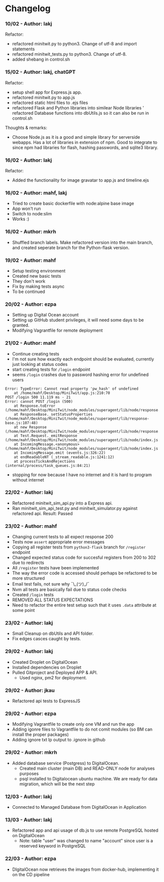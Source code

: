 # Changelog
### 10/02 - Author: lakj
Refactor:
* refactored minitwit.py to python3. Change of utf-8 and import statements
* refactored minitwit_tests.py to python3. Change of utf-8.
* added shebang in control.sh

### 15/02 - Author: lakj, chatGPT
Refactor:
* setup shell app for Express.js app.
* refactored minitwit.py to app.js
* refactored static html files to .ejs files
* refactored Flask and Python libraries into similear Node libraries
' refactored Database functions into dbUtils.js so it can also be run in control.sh

Thoughts & remarks:
* Choose Node.js as it is a good and simple library for serverside webapps. Has a lot of libraries in extension of npm. Good to integrate to since npm had libraries for flash, hashing passwords, and sqlite3 library.

### 16/02 - Author: lakj
Refactor: 
* Added the functionality for image gravatar to app.js and timeline.ejs

### 16/02 - Author: mahf, lakj
* Tried to create basic dockerfile with node:alpine base image
* App won't run
* Switch to node:slim
* Works :)

### 16/02 - Author: mkrh
* Shuffled branch labels. Make refactored version into the main branch, and created seperate branch for the Python-flask version. 

### 19/02 - Author: mahf
* Setup testing environment
* Created new basic tests
* They don't work
* Fix by making tests async
* To be continued

### 20/02 - Author: ezpa
* Setting up Digital Ocean account 
* Setting up GitHub student privileges, it will need some days to be granted. 
* Modifying Vagrantfile for remote deployment

### 21/02 - Author: mahf
* Continue creating tests
* I'm not sure how exactly each endpoint should be evaluated, currently just looking at status codes
* start creating tests for `/login` endpoint
* seems `/login` crashes due to password hashing error for undefined users
```
Error: TypeError: Cannot read property 'pw_hash' of undefined
    at /home/mahf/Desktop/MiniTwit/app.js:210:70
POST /login 500 11.119 ms - 21
Error: cannot POST /login (500)
    at Response.toError (/home/mahf/Desktop/MiniTwit/node_modules/superagent/lib/node/response.js:107:17)
    at ResponseBase._setStatusProperties (/home/mahf/Desktop/MiniTwit/node_modules/superagent/lib/response-base.js:107:48)
    at new Response (/home/mahf/Desktop/MiniTwit/node_modules/superagent/lib/node/response.js:44:8)
    at Test.Request._emitResponse (/home/mahf/Desktop/MiniTwit/node_modules/superagent/lib/node/index.js:891:20)
    at IncomingMessage.<anonymous> (/home/mahf/Desktop/MiniTwit/node_modules/superagent/lib/node/index.js:1070:38)
    at IncomingMessage.emit (events.js:326:22)
    at endReadableNT (_stream_readable.js:1241:12)
    at processTicksAndRejections (internal/process/task_queues.js:84:21)
  ```
* stopping for now because I have no internet and it is hard to program without internet

### 22/02 - Author: lakj
* Refactored minitwit_sim_api.py into a Express api.
* Ran minitwit_sim_api_test.py and minitwit_simulator.py against refactored api. Result: Passed

### 23/02 - Author: mahf
* Changing current tests to all expect response 200
* Tests now `assert` appropriate error messages
* Copying all register tests from `python3-flask` branch for `/register` endpoint 
* Changed expected status code for succesful registers from 200 to 302 due to redirects
* All `/register` tests have been implemented
* The way the error code is accessed should perhaps be refactored to be more structured
* Email test fails, not sure why ¯\\\_(ツ)\_/¯ 
* Nvm all tests are basically fail due to status code checks
* Created `/login` tests
* REMOVED ALL STATUS EXPECTATIONS
* Need to refactor the entire test setup such that it uses `.data` attribute at some point

### 23/02 - Author: lakj 
* Small Cleanup on dbUtils and API folder.
* Fix edges casces caught by tests.

### 29/02 - Author: lakj
* Created Droplet on DigitalOcean
* Installed dependencies on Droplet
* Pulled Gitproject and Deployed APP & API.
    * Used nginx, pm2 for deployment.

### 29/02 - Author: jkau
* Refactored api tests to ExpressJS 

### 29/02 - Author: ezpa
* Modifying Vagrantfile to create only one VM and run the app 
* Adding igonre files to Vagrantfile to do not comit modules (so BM can install the proper packages)
* Adding ignore txt Ip output to .ignore in github

### 29/02 - Author: mkrh
* Added database service (Postgress) to DigitalOcean.
    * Created main cluster (main DB) and READ-ONLY node for analyses purposes
    * psql installed to Digitalocean ubuntu machine. We are ready for data migration, which will be the next step

### 12/03 - Author: lakj
* Connected to Managed Database from DigitalOcean in Application

### 13/03 - Author: lakj
* Refactored app and api usage of db.js to use remote PostgreSQL hosted on DigitalOcean
    * Note: table "user" was changed to name "account" since user is a reserved keyword in PostgreSQL

### 22/03 - Author: ezpa
* DIgitalOcean now retrieves the images from docker-hub, implementing it on the CD pipeline

 
